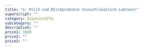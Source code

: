 ```yaml
---
title: "G: Milch und Milchprodukte (einschliesslich Laktose)"
superscript: ""
category: Zusatzstoffe
subcategory: ""
description: ""
price1: 1020
price2: ""
price3: ""
---
```

